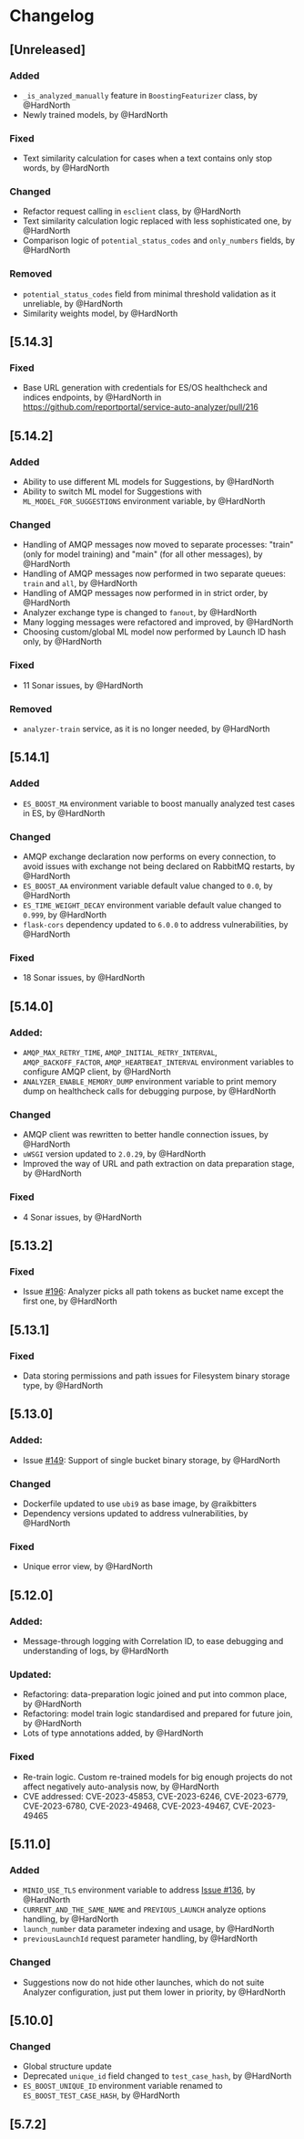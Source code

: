 # Changelog
## [Unreleased]
### Added
- `_is_analyzed_manually` feature in `BoostingFeaturizer` class, by @HardNorth
- Newly trained models, by @HardNorth
### Fixed
- Text similarity calculation for cases when a text contains only stop words, by @HardNorth
### Changed
- Refactor request calling in `esclient` class, by @HardNorth
- Text similarity calculation logic replaced with less sophisticated one, by @HardNorth
- Comparison logic of `potential_status_codes` and `only_numbers` fields, by @HardNorth
### Removed
- `potential_status_codes` field from minimal threshold validation as it unreliable, by @HardNorth
- Similarity weights model, by @HardNorth

## [5.14.3]
### Fixed
* Base URL generation with credentials for ES/OS healthcheck and indices endpoints, by @HardNorth in https://github.com/reportportal/service-auto-analyzer/pull/216

## [5.14.2]
### Added
- Ability to use different ML models for Suggestions, by @HardNorth
- Ability to switch ML model for Suggestions with `ML_MODEL_FOR_SUGGESTIONS` environment variable, by @HardNorth
### Changed
- Handling of AMQP messages now moved to separate processes: "train" (only for model training) and "main" (for all other messages), by @HardNorth
- Handling of AMQP messages now performed in two separate queues: `train` and `all`, by @HardNorth
- Handling of AMQP messages now performed in in strict order, by @HardNorth
- Analyzer exchange type is changed to `fanout`, by @HardNorth
- Many logging messages were refactored and improved, by @HardNorth
- Choosing custom/global ML model now performed by Launch ID hash only, by @HardNorth
### Fixed
- 11 Sonar issues, by @HardNorth
### Removed
- `analyzer-train` service, as it is no longer needed, by @HardNorth

## [5.14.1]
### Added
- `ES_BOOST_MA` environment variable to boost manually analyzed test cases in ES, by @HardNorth
### Changed
- AMQP exchange declaration now performs on every connection, to avoid issues with exchange not being declared on RabbitMQ restarts, by @HardNorth
- `ES_BOOST_AA` environment variable default value changed to `0.0`, by @HardNorth
- `ES_TIME_WEIGHT_DECAY` environment variable default value changed to `0.999`, by @HardNorth
- `flask-cors` dependency updated to `6.0.0` to address vulnerabilities, by @HardNorth
### Fixed
- 18 Sonar issues, by @HardNorth

## [5.14.0]
### Added:
- `AMQP_MAX_RETRY_TIME`, `AMQP_INITIAL_RETRY_INTERVAL`, `AMQP_BACKOFF_FACTOR`, `AMQP_HEARTBEAT_INTERVAL` environment variables to configure AMQP client, by @HardNorth
- `ANALYZER_ENABLE_MEMORY_DUMP` environment variable to print memory dump on healthcheck calls for debugging purpose, by @HardNorth
### Changed
- AMQP client was rewritten to better handle connection issues, by @HardNorth
- `uWSGI` version updated to `2.0.29`, by @HardNorth
- Improved the way of URL and path extraction on data preparation stage, by @HardNorth
### Fixed
- 4 Sonar issues, by @HardNorth

## [5.13.2]
### Fixed
- Issue [#196](https://github.com/reportportal/service-auto-analyzer/issues/196): Analyzer picks all path tokens as bucket name except the first one, by @HardNorth

## [5.13.1]
### Fixed
- Data storing permissions and path issues for Filesystem binary storage type, by @HardNorth

## [5.13.0]
### Added:
- Issue [#149](https://github.com/reportportal/service-auto-analyzer/issues/149): Support of single bucket binary storage, by @HardNorth
### Changed
- Dockerfile updated to use `ubi9` as base image, by @raikbitters
- Dependency versions updated to address vulnerabilities, by @HardNorth
### Fixed
- Unique error view, by @HardNorth

## [5.12.0]
### Added:
- Message-through logging with Correlation ID, to ease debugging and understanding of logs, by @HardNorth

### Updated:
- Refactoring: data-preparation logic joined and put into common place, by @HardNorth
- Refactoring: model train logic standardised and prepared for future join, by @HardNorth
- Lots of type annotations added, by @HardNorth

### Fixed
- Re-train logic. Custom re-trained models for big enough projects do not affect negatively auto-analysis now, by @HardNorth
- CVE addressed: CVE-2023-45853, CVE-2023-6246, CVE-2023-6779, CVE-2023-6780, CVE-2023-49468, CVE-2023-49467, CVE-2023-49465

## [5.11.0]
### Added
- `MINIO_USE_TLS` environment variable to address [Issue #136](https://github.com/reportportal/service-auto-analyzer/issues/136), by @HardNorth
- `CURRENT_AND_THE_SAME_NAME` and `PREVIOUS_LAUNCH` analyze options handling, by @HardNorth
- `launch_number` data parameter indexing and usage, by @HardNorth
- `previousLaunchId` request parameter handling, by @HardNorth
### Changed
- Suggestions now do not hide other launches, which do not suite Analyzer configuration, just put them lower in priority, by @HardNorth


## [5.10.0]
### Changed
- Global structure update
- Deprecated `unique_id` field changed to `test_case_hash`, by @HardNorth
- `ES_BOOST_UNIQUE_ID` environment variable renamed to `ES_BOOST_TEST_CASE_HASH`, by @HardNorth

## [5.7.2]
